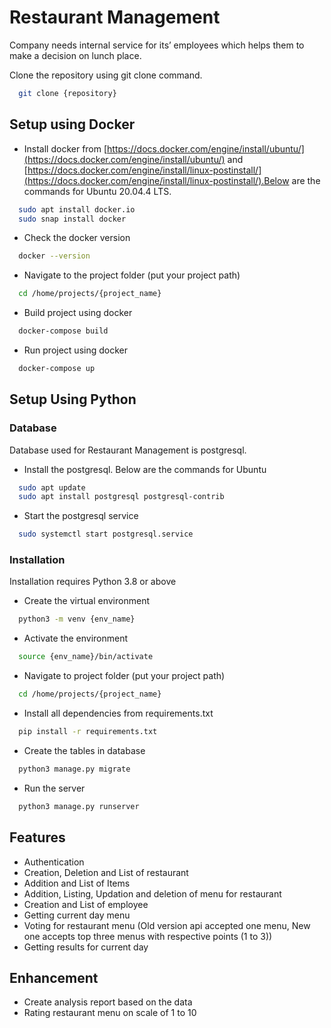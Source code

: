 # Restaurant Management

Company needs internal service for its’ employees which helps them to make a decision
on lunch place.

Clone the repository using git clone command.
```bash
  git clone {repository}
```
## Setup using Docker
- Install docker from [https://docs.docker.com/engine/install/ubuntu/](https://docs.docker.com/engine/install/ubuntu/) and [https://docs.docker.com/engine/install/linux-postinstall/](https://docs.docker.com/engine/install/linux-postinstall/).Below are the commands for Ubuntu 20.04.4 LTS.
```bash
  sudo apt install docker.io
  sudo snap install docker
```
- Check the docker version
```bash
  docker --version
```
- Navigate to the project folder (put your project path)
```bash
  cd /home/projects/{project_name}
```
- Build project using docker
```bash
  docker-compose build
```
- Run project using docker
```bash
  docker-compose up
```
## Setup Using Python

### Database

Database used for Restaurant Management is postgresql.
- Install the postgresql. Below are the commands for Ubuntu
```bash
  sudo apt update
  sudo apt install postgresql postgresql-contrib
```
- Start the postgresql service
```bash
  sudo systemctl start postgresql.service
```

### Installation

Installation requires Python 3.8 or above

* Create the virtual environment
```bash
  python3 -m venv {env_name}
```
* Activate the environment
```bash
  source {env_name}/bin/activate
```
* Navigate to project folder (put your project path)
```bash
  cd /home/projects/{project_name}
```
* Install all dependencies from requirements.txt
```bash
  pip install -r requirements.txt
```
* Create the tables in database
```bash
  python3 manage.py migrate
```
* Run the server
```bash
  python3 manage.py runserver
```
## Features

- Authentication
- Creation, Deletion and List of restaurant
- Addition and List of Items
- Addition, Listing, Updation and deletion of menu for restaurant
- Creation and List of employee
- Getting current day menu
- Voting for restaurant menu (Old version api accepted one menu, New one accepts top three menus with respective points (1 to 3))
- Getting results for current day

## Enhancement

- Create analysis report based on the data
- Rating restaurant menu on scale of 1 to 10